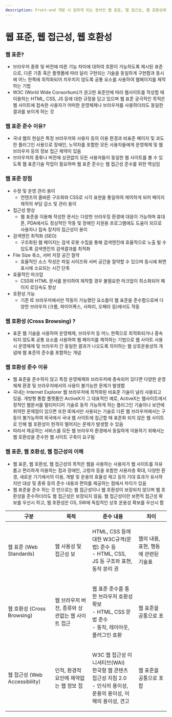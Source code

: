 ```yaml
---
description: Front-end 개발 시 접하게 되는 용어인 웹 표준, 웹 접근성, 웹 호환성에 대하여
---
```


# 웹 표준, 웹 접근성, 웹 호환성

### 웹 표준?

* 브라우저 종류 및 버전에 따른 기능 차이에 대하여 호환이 가능하도록 제시된 표준으로, 다른 기종 혹은 플랫폼에 따라 달리 구현되는 기술을 동일하게 구현함과 동시에 어느 한쪽에 최적화되어 치우치지 않도록 공통 요소를 사용하여 웹페이지를 제작하는 기법
* W3C (World Wide Consortium)가 권고한 표준안에 따라 웹사이트를 작성할 때 이용하는 HTML, CSS, JS 등에 대한 규정을 담고 있으며 웹 표준 궁극적인 목적은 웹 사이트에 접속한 사용자가 어떠한 운영체제나 브라우저를 사용하더라도 동일한 결과를 보이게 하는 것

### 웹 표준 준수 이유?

* 국내 웹의 현실은 특정 브라우저와 사용자 등의 이용 환경과 비표준 페이지 및 과도한 플러그인 사용으로 장애인, 노약자를 포함한 모든 사용자들에게 운영체제 및 웹 브라우저 등의 정보 접근 제약이 있음
* 브라우저의 종류나 버전에 상관없이 모든 사용자들이 동일한 웹 사이트를 볼 수 있도록 웹 표준기술 작업이 필요하며 웹 표준 준수는 웹 접근성 준수를 위한 핵심임

### 웹 표준 장점

* 수정 및 운영 관리 용이
  * 컨텐츠의 올바른 구조화와 CSS로 시각 표현을 통일하여 제어하게 되어 페이지 제작의 부담 감소 및 관리 용이
* 접근성 향상
  * 웹 표준을 이용해 작성한 문서는 다양한 브라우징 환경에 대응이 가능하며 휴대폰, PDA에서도 정상적인 작동 및 장애인 지원용 프로그램에도 도움이 되므로 사용자나 접속 장치의 접근성이 용이
* 검색엔진 최적화 (SEO)
  * 구조화된 웹 페이지는 검색 로봇 수집을 통해 검색엔진에 효율적으로 노출 될 수 있도록 검색엔진의 검색결과를 최적화
* File Size 축소, 서버 저장 공간 절약
  * 효율적인 소스 작성은 파일 사이즈와 서버 공간을 절약할 수 있으며 동시에 화면 표시에 소요되는 시간 단축
* 효율적인 마크업
  * CSS와 HTML 문서를 분리하여 제작할 경우 불필요한 마크업이 최소화되어 페이지 로딩속도 향상
* 호환성 가능
  * 기존 IE 브라우저에서만 작동이 가능했던 요소들이 웹 표준을 준수함으로써 다양한 브라우저 (크롬, 파이어폭스, 사파리, 오페라 등)에서도 작동

### 웹 호환성 (Cross Browsing) ?

* 표준 웹 기술을 사용하여 운영체제, 브라우저 등 어느 한쪽으로 최적화되거나 종속되지 않도록 공통 요소를 사용하여 웹 페이지를 제작하는 기법으로 웹 사이트 사용 시 운영체제 및 브라우저 간 동일한 결과가 나오도록 의미하는 웹 상호운용성의 개념에 웹 표준의 준수를 포함하는 개념

### 웹 호환성 준수 이유

* 웹 표준을 준수하지 않고 특정 운영체제와 브라우저에 종속되어 있다면 다양한 운영체제 환경 및 브라우저에서의 사용이 불가능한 문제가 발생함
* 국내는 Internet Explorer 웹 브라우저에 최적화된 비표준 기술이 널리 사용되고 있음. 개방형 통합 플랫폼인 ActiveX가 그 대표적인 예로, ActiveX는 웹사이트에서 정적인 웹문서를 멀티미디어 기술로 동작 가능하게 하는 플러그인 기술이나 보안에 취약한 문제점이 있으면 또한 IE에서만 사용되는 기술로 다른 웹 브라우저에서는 구동이 불가능하여 외국에서 국내 웹 사이트에 접근할 때 표준화 되지 않은 웹 사이트로 인해 웹 호환성이 현격히 떨어지는 문제가 발생할 수 있음
* 따라서 제공하는 서비스를 모든 웹 브라우저 환경에서 동일하게 이용하기 위해서는 웹 호환성을 준수한 웹 사이트 구축이 요구됨

### 웹 표준, 웹 호환성, 웹 접근성의 이해

* 웹 표준, 웹 호환성, 웹 접근성의 목적은 웹을 사용하는 사용자가 웹 사이트를 자유롭고 편리하게 이용하는 점과 장애인, 고령자 등을 포함한 사용자층  확대, 다양한 환경, 새로운 기기에서의 이용, 개발 및 운용의 효율성 제고 등의 기대 효과가 유사하지만 대상 및 종류 등의 준수 내용과 편의를 제공하는 점에서 차이가 있음
* 웹 표준을 준수 하는 것 만으로는 웹 접근성이나 웹 호환성이 보장되지 않으며 웹 호환성을 준수하더라도 웹 접근성은 보장되지 않음. 웹 접근성이란 보편적 접근성 확보를 우선시 하고, 웹 호환성은 OS, SW에 독립적인 상호 운용성 확보를 우선시 함

| 구분                        | 목적                           | 준수 내용                                                                                  | 차이                     |
| ------------------------- | ---------------------------- | -------------------------------------------------------------------------------------- | ---------------------- |
| 웹 표준 (Web Standards)      | 웹 사용성 및 접근성 보                | <p>HTML, CSS 등에 대한 W3C규격(문법) 준수 등<br>- HTML, CSS, JS 등 구조와 표현, 동작 분리 권</p>             | 웹의 내용, 표현, 행동에 관련된 기술표 |
| 웹 호환성 (Cross Browsing)    | 웹 브라우저 버전, 종류와 상관없는 웹 사이트 접근 | <p>웹 표준 준수를 통한 브라우저 호환성 확보<br>- HTML, CSS 문법 준수<br>- 동작, 레이아웃, 플러그인 호환</p>             | 웹 표준을 공통으로 포           |
| 웹 접근성 (Web Accessibility) | 인적, 환경적 요인에 제약없는 웹 정보 접      | <p>W3C 웹 접근성 이니셔티브(WAI)<br>한국형 웹 콘텐츠 접근성 지침 2.0<br>- 인식의 용이성, 운용의 용이성, 이해의 용이성, 견고</p> | 웹 표준을 공통으로 포함          |

